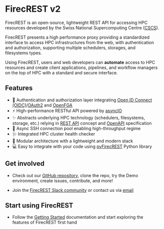 # FirecREST v2

FirecREST is an open-source, lightweight REST API for accessing HPC resources developed by the Swiss National Supercomputing Centre ([CSCS](https://www.cscs.ch/)).

FirecREST presents a high performance proxy providing a standardized interface to access HPC infrastructures from the web, with authentication and authorization, supporting multiple schedulers, storages, and filesystems types.

Using FirecREST, users and web developers can **automate** access to HPC resources and create client applications, pipelines, and workflow managers on the top of HPC with a standard and secure interface.

## Features

-	🔐 Authentication and authorization layer integrating [Open ID Connect (OIDC)](https://openid.net/developers/how-connect-works/)/[OAuth2](https://oauth.net/2/) and [OpenFGA](https://openfga.dev/)
- ⚡ High-performance RESTful API powered by [asyncIO](https://docs.python.org/3/library/asyncio.html)
-	✨ Abstracts underlying HPC technology (schedulers, filesystems, storage, etc.) relying in [REST API](https://restfulapi.net/) concept and [OpenAPI](https://www.openapis.org/) specification
-	📡 Async SSH connection pool enabling high-throughput regime
-	🩺 Integrated HPC cluster health checker
-	💠 Modular architecture with a lightweight and modern stack
- 💻 Easy to integrate with your code using [pyFirecREST](https://pyfirecrest.readthedocs.io/en/stable/) Python library

## Get involved

- Check out our [GitHub repository](https://github.com/eth-cscs/firecrest-v2), clone the repo, try the Demo environment, create issues, contribute, and more!

- Join the [FirecREST Slack community](https://firecrest-community.slack.com/) or contact us via [email](mailto:firecrest@cscs.ch)

## Start using FirecREST

- Follow the [Getting Started](getting_started/README.md) documentation and start exploring the features of FirecREST first hand

